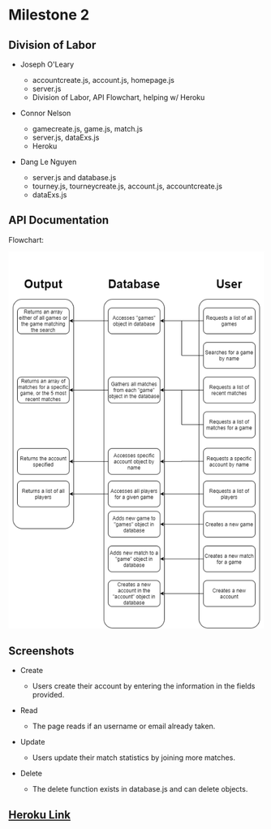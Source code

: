 # Milestone 2

## Division of Labor
- Joseph O'Leary
    - accountcreate.js, account.js, homepage.js
    - server.js
    - Division of Labor, API Flowchart, helping w/ Heroku 
    
- Connor Nelson
    - gamecreate.js, game.js, match.js
    - server.js, dataExs.js
    - Heroku
    
- Dang Le Nguyen
    - server.js and database.js
    - tourney.js, tourneycreate.js, account.js, accountcreate.js
    - dataExs.js

## API Documentation
Flowchart:

![API Documentation Flowchart](./images/flowchart.png)

## Screenshots

- Create
    - Users create their account by entering the information in the fields provided.

- Read
    - The page reads if an username or email already taken.

- Update
    - Users update their match statistics by joining more matches.

- Delete
    - The delete function exists in database.js and can delete objects.

## [Heroku Link](https://cs326final-yod.herokuapp.com/)
